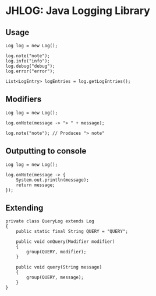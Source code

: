 # JHLOG: Java Logging Library

## Usage

    Log log = new Log();
    
    log.note("note");
    log.info("info");
    log.debug("debug");
    log.error("error");
    
    List<LogEntry> logEntries = log.getLogEntries();
    
## Modifiers

    Log log = new Log();
    
    log.onNote(message -> "> " + message);

    log.note("note"); // Produces "> note"
    
## Outputting to console

    Log log = new Log();
    
    log.onNote(message -> {
        System.out.println(message);
        return message;
    });

## Extending

    private class QueryLog extends Log
    {
        public static final String QUERY = "QUERY";

        public void onQuery(Modifier modifier)
        {
            group(QUERY, modifier);
        }

        public void query(String message)
        {
            group(QUERY, message);
        }
    }